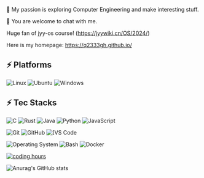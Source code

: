 🌱 My passion is exploring  Computer Engineering  and make interesting stuff.  

💬 You are welcome to chat with me.  

  Huge fan of jyy-os course! (https://jyywiki.cn/OS/2024/) 

Here is my homepage: https://q2333gh.github.io/  

## ⚡ Platforms

![Linux](https://img.shields.io/badge/Linux-FCC624?style=for-the-badge&logo=linux&logoColor=black)
![Ubuntu](https://img.shields.io/badge/Ubuntu-E95420?style=for-the-badge&logo=ubuntu&logoColor=white)
![Windows](https://img.shields.io/badge/Windows-0078D6?style=for-the-badge&logo=windows&logoColor=white)

## ⚡ Tec Stacks
![C](https://img.shields.io/badge/-C-00599C?style=flat-square&logo=c)
![Rust](https://img.shields.io/badge/-Rust-black?style=flat-square&logo=rust)
![Java](https://img.shields.io/badge/-java-E34A86?style=flat-square&logo=java)
![Python](https://img.shields.io/badge/-Python-black?style=flat-square&logo=Python)
![JavaScript](https://img.shields.io/badge/-JavaScript-black?style=flat-square&logo=javascript)

![Git](https://img.shields.io/badge/-Git-black?style=flat-square&logo=git)
![GitHub](https://img.shields.io/badge/-GitHub-181717?style=flat-square&logo=github)
<img alt="[VS Code" src="https://img.shields.io/badge/-VSCode-%23007ACC?style=flat-square&logo=visual-studio-code" />

![Operating System](https://img.shields.io/badge/-Operating%20System-7B72E9?style=flat-square)
![Bash](https://img.shields.io/badge/-Bash-4EAA25?style=flat-square&logo=gnu-bash)
![Docker](https://img.shields.io/badge/-Docker-black?style=flat-square&logo=docker)

<!--START_SECTION:waka-->
[![coding hours](https://wakatime.com/badge/user/ac581895-3454-471c-a0ce-3106a6e4b74e.svg)](https://wakatime.com/@ac581895-3454-471c-a0ce-3106a6e4b74e)
<!--END_SECTION:waka-->

![Anurag's GitHub stats](https://github-readme-stats.vercel.app/api?username=q2333gh&count_private=true)



